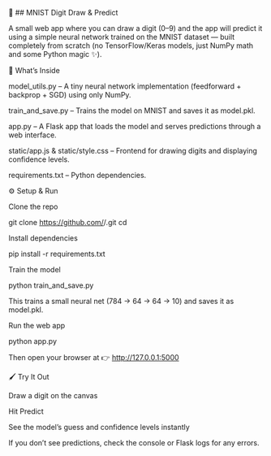 🧠 ## MNIST Digit Draw & Predict

A small web app where you can draw a digit (0–9) and the app will predict it using a simple neural network trained on the MNIST dataset — built completely from scratch (no TensorFlow/Keras models, just NumPy math and some Python magic ✨).

🚀 What’s Inside

model_utils.py – A tiny neural network implementation (feedforward + backprop + SGD) using only NumPy.

train_and_save.py – Trains the model on MNIST and saves it as model.pkl.

app.py – A Flask app that loads the model and serves predictions through a web interface.

static/app.js & static/style.css – Frontend for drawing digits and displaying confidence levels.

requirements.txt – Python dependencies.

⚙️ Setup & Run

Clone the repo

git clone https://github.com/<your-username>/<your-repo-name>.git
cd <your-repo-name>


Install dependencies

pip install -r requirements.txt


Train the model

python train_and_save.py


This trains a small neural net (784 → 64 → 64 → 10) and saves it as model.pkl.

Run the web app

python app.py


Then open your browser at 👉 http://127.0.0.1:5000

🖌️ Try It Out

Draw a digit on the canvas

Hit Predict

See the model’s guess and confidence levels instantly

If you don’t see predictions, check the console or Flask logs for any errors.
